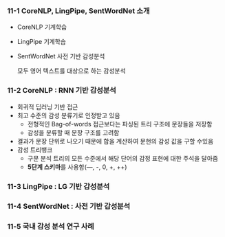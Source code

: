 ### 11-1 CoreNLP, LingPipe, SentWordNet 소개

+ CoreNLP 기계학습

+ LingPipe 기계학습

+ SentWordNet 사전 기반 감성분석

  모두 영어 텍스트를 대상으로 하는 감성분석

### 11-2 CoreNLP : RNN 기반 감성분석

+ 회귀적 딥러닝 기반 접근
+ 최고 수준의 감성 분류기로 인정받고 있음
  + 전형적인 Bag-of-words 접근보다는 파싱된 트리 구조에 문장들을 저장함
  + 감성을 분류할 때 문장 구조를 고려함
+ 결과가 문장 단위로 나오기 때문에 합을 계산하여 문헌의 감성 값을 구할 수있음
+ 감성 트리뱅크
  + 구문 분석 트리의 모든 수준에서 해당 단어의 감정 표현에 대한 주석을 달아줌
  + **5단계 스키마**를 사용함(—, -, 0, +, ++)

### 11-3 LingPipe : LG 기반 감성분석

### 11-4 SentWordNet : 사전 기반 감성분석

### 11-5 국내 감성 분석 연구 사례




